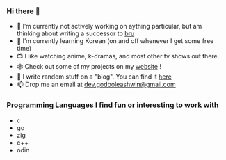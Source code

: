 ### Hi there 👋

- 🔭 I’m currently not actively working on aything particular, but am thinking about writing a successor to [bru](https://github.com/aelobdog/bru)
- 🌱 I’m currently learning Korean  (on and off whenever I get some free time)
- 📺 I like watching anime, k-dramas, and most other tv shows out there.
- 🕸 Check out some of my projects on my [website](https://aelobdog.github.io) !
- 📝 I write random stuff on a "blog". You can find it [here](https://aelobdog.github.io/aelobdog-writes)
- 📫 Drop me an email at dev.godboleashwin@gmail.com

### Programming Languages I find fun or interesting to work with
- c
- go
- zig
- c++
- odin
